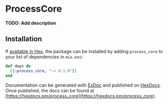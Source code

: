 # ProcessCore

**TODO: Add description**

## Installation

If [available in Hex](https://hex.pm/docs/publish), the package can be installed
by adding `process_core` to your list of dependencies in `mix.exs`:

```elixir
def deps do
  [{:process_core, "~> 0.1.0"}]
end
```

Documentation can be generated with [ExDoc](https://github.com/elixir-lang/ex_doc)
and published on [HexDocs](https://hexdocs.pm). Once published, the docs can
be found at [https://hexdocs.pm/process_core](https://hexdocs.pm/process_core).

